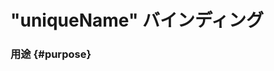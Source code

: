 # "uniqueName" バインディング

<!--
この記事は未翻訳で、まだサイトに表示されていません。
もし Pull Request を送っていただければ反映いたします。
-->

### 用途 {#purpose}

